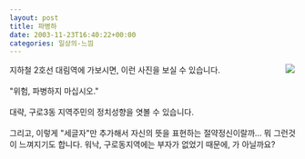```yaml
---
layout: post
title: 파병하
date: 2003-11-23T16:40:22+00:00
categories: 일상의-느낌
---
```

<img src=/logs/archives/DSC02705_1.jpg hspace=3 align=right>지하철 2호선 대림역에 가보시면, 이런 사진을 보실 수 있습니다. <br /><br />"위험, 파병하지 마십시오."<br /><br />대략, 구로3동 지역주민의 정치성향을 엿볼 수 있습니다.<br /><br />그리고, 이렇게 "세글자"만 추가해서 자신의 뜻을 표현하는 절약정신이랄까... 뭐 그런것이 느껴지기도 합니다. 워낙, 구로동지역에는 부자가 없었기 때문에, 가 아닐까요?

